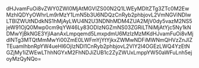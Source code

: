 dHJvamFuOi8vZWY0ZWI0MjAtMGVlZS00N2Q1LWEyMDItZTg3ZTc0M2EwMzhlQDYyOWhrLm9rMzY1LmN5b3U6NDQzCnRyb2phbjovL2VmNGViNDIwLTBlZWUtNDdkNS1hMjAyLWU4N2U3NDNhMDM4ZUA2MjV0dy5vazM2NS5jeW91OjQ0Mwp0cm9qYW46Ly83ODIzNGZmNS03ZGRiLTNiMjAtYjc5Ny1kNDMwYjBkNGE3YjlAanAxLmpqemd5LmxpdmU6MzIzMzMKdHJvamFuOi8vMjdlNTg3MTQtMmMwYi00ZmE0LWFmYjYtYjkxZWMwNDFiMWNmQHVzZnJlZTEuamlhbnRpYW4ueHl6OjIzNDI1CnRyb2phbjovL2VlY2I4OGEzLWQ4YzEtNGZjMy1iZWEwLThhNGYxM2FhNDJiZUB1c2ZyZWUxLmppYW50aWFuLnh5ejoyMzQyNQo=
